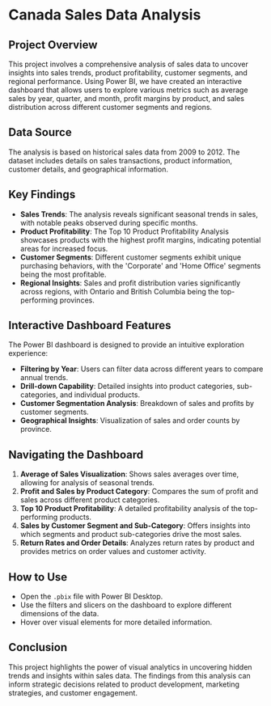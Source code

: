 # Canada Sales Data Analysis

## Project Overview

This project involves a comprehensive analysis of sales data to uncover insights into sales trends, product profitability, customer segments, and regional performance. Using Power BI, we have created an interactive dashboard that allows users to explore various metrics such as average sales by year, quarter, and month, profit margins by product, and sales distribution across different customer segments and regions.

## Data Source

The analysis is based on historical sales data from 2009 to 2012. The dataset includes details on sales transactions, product information, customer details, and geographical information. 

## Key Findings

- **Sales Trends**: The analysis reveals significant seasonal trends in sales, with notable peaks observed during specific months.
- **Product Profitability**: The Top 10 Product Profitability Analysis showcases products with the highest profit margins, indicating potential areas for increased focus.
- **Customer Segments**: Different customer segments exhibit unique purchasing behaviors, with the 'Corporate' and 'Home Office' segments being the most profitable.
- **Regional Insights**: Sales and profit distribution varies significantly across regions, with Ontario and British Columbia being the top-performing provinces.

## Interactive Dashboard Features

The Power BI dashboard is designed to provide an intuitive exploration experience:

- **Filtering by Year**: Users can filter data across different years to compare annual trends.
- **Drill-down Capability**: Detailed insights into product categories, sub-categories, and individual products.
- **Customer Segmentation Analysis**: Breakdown of sales and profits by customer segments.
- **Geographical Insights**: Visualization of sales and order counts by province.

## Navigating the Dashboard

1. **Average of Sales Visualization**: Shows sales averages over time, allowing for analysis of seasonal trends.
2. **Profit and Sales by Product Category**: Compares the sum of profit and sales across different product categories.
3. **Top 10 Product Profitability**: A detailed profitability analysis of the top-performing products.
4. **Sales by Customer Segment and Sub-Category**: Offers insights into which segments and product sub-categories drive the most sales.
5. **Return Rates and Order Details**: Analyzes return rates by product and provides metrics on order values and customer activity.

## How to Use

- Open the `.pbix` file with Power BI Desktop.
- Use the filters and slicers on the dashboard to explore different dimensions of the data.
- Hover over visual elements for more detailed information.

## Conclusion

This project highlights the power of visual analytics in uncovering hidden trends and insights within sales data. The findings from this analysis can inform strategic decisions related to product development, marketing strategies, and customer engagement.



